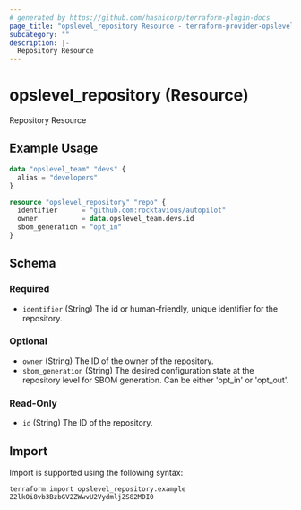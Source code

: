 ```yaml
---
# generated by https://github.com/hashicorp/terraform-plugin-docs
page_title: "opslevel_repository Resource - terraform-provider-opslevel"
subcategory: ""
description: |-
  Repository Resource
---
```


# opslevel_repository (Resource)

Repository Resource

## Example Usage

```terraform
data "opslevel_team" "devs" {
  alias = "developers"
}

resource "opslevel_repository" "repo" {
  identifier      = "github.com:rocktavious/autopilot"
  owner           = data.opslevel_team.devs.id
  sbom_generation = "opt_in"
}
```

<!-- schema generated by tfplugindocs -->
## Schema

### Required

- `identifier` (String) The id or human-friendly, unique identifier for the repository.

### Optional

- `owner` (String) The ID of the owner of the repository.
- `sbom_generation` (String) The desired configuration state at the repository level for SBOM generation. Can be either 'opt_in' or 'opt_out'.

### Read-Only

- `id` (String) The ID of the repository.

## Import

Import is supported using the following syntax:

```shell
terraform import opslevel_repository.example Z2lkOi8vb3BzbGV2ZWwvU2VydmljZS82MDI0
```
